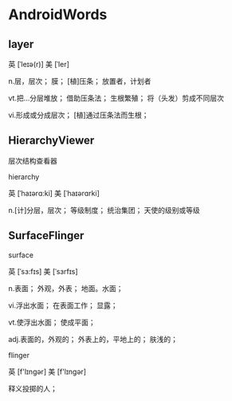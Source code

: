 # AndroidWords

## layer

英 [ˈleɪə(r)]  美 [ˈler] 

n.层，层次； 膜； [植]压条； 放置者，计划者

vt.把…分层堆放； 借助压条法； 生根繁殖； 将（头发）剪成不同层次

vi.形成或分成层次； [植]通过压条法而生根；

## HierarchyViewer
层次结构查看器

hierarchy

英 [ˈhaɪərɑ:ki]  美 [ˈhaɪərɑrki] 

n.[计]分层，层次； 等级制度； 统治集团； 天使的级别或等级

## SurfaceFlinger

surface

英 [ˈsɜ:fɪs]  美 [ˈsɜrfɪs] 

n.表面； 外观，外表； 地面。水面；

vi.浮出水面； 在表面工作； 显露；

vt.使浮出水面； 使成平面；

adj.表面的，外观的； 外表上的，平地上的； 肤浅的；

flinger

英 [f'lɪnɡər]  美 [f'lɪnɡər] 

释义投掷的人；
